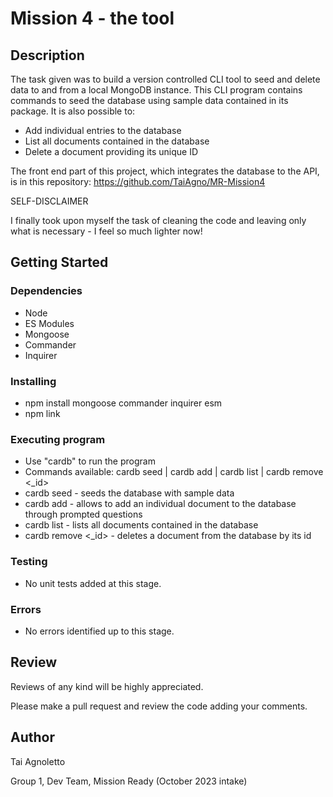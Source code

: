 # Mission 4 - the tool

## Description

The task given was to build a version controlled CLI tool to seed and delete data to and from a local MongoDB instance.
This CLI program contains commands to seed the database using sample data contained in its package.
It is also possible to:

* Add individual entries to the database
* List all documents contained in the database
* Delete a document providing its unique ID


The front end part of this project, which integrates the database to the API, is in this repository: https://github.com/TaiAgno/MR-Mission4


SELF-DISCLAIMER

I finally took upon myself the task of cleaning the code and leaving only what is necessary - I feel so much lighter now!

## Getting Started

### Dependencies

* Node
* ES Modules
* Mongoose
* Commander
* Inquirer

### Installing

* npm install mongoose commander inquirer esm
* npm link

### Executing program

* Use "cardb" to run the program
* Commands available: cardb seed | cardb add | cardb list | cardb remove <_id>
* cardb seed - seeds the database with sample data
* cardb add - allows to add an individual document to the database through prompted questions
* cardb list - lists all documents contained in the database
* cardb remove <_id> - deletes a document from the database by its id

### Testing

* No unit tests added at this stage.

### Errors

* No errors identified up to this stage.

## Review

Reviews of any kind will be highly appreciated.

Please make a pull request and review the code adding your comments.

## Author

Tai Agnoletto

Group 1, Dev Team, Mission Ready (October 2023 intake)